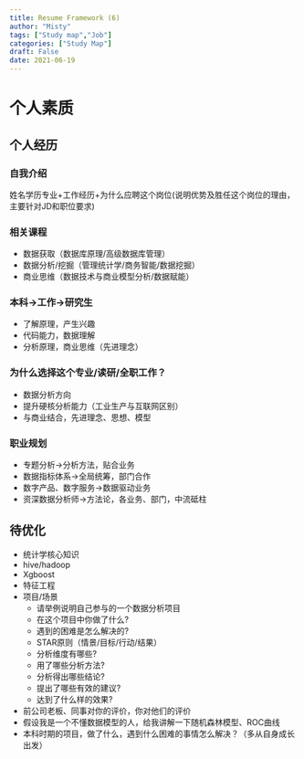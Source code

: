 ```yaml
---
title: Resume Framework (6)
author: "Misty"
tags: ["Study map","Job"]
categories: ["Study Map"]
draft: False
date: 2021-06-19
---
```




# 个人素质

## 个人经历
### 自我介绍

姓名学历专业+工作经历+为什么应聘这个岗位(说明优势及胜任这个岗位的理由，主要针对JD和职位要求)

### 相关课程

* 数据获取（数据库原理/高级数据库管理）
* 数据分析/挖掘（管理统计学/商务智能/数据挖掘）
* 商业思维（数据技术与商业模型分析/数据赋能）

### 本科->工作->研究生

* 了解原理，产生兴趣
* 代码能力，数据理解
* 分析原理，商业思维（先进理念）

### 为什么选择这个专业/读研/全职工作？
* 数据分析方向
* 提升硬核分析能力（工业生产与互联网区别）
* 与商业结合，先进理念、思想、模型

### 职业规划
* 专题分析->分析方法，贴合业务
* 数据指标体系->全局统筹，部门合作
* 数字产品、数字服务->数据驱动业务
* 资深数据分析师->方法论，各业务、部门，中流砥柱

## 待优化

* 统计学核心知识
* hive/hadoop
* Xgboost
* 特征工程
* 项目/场景
    * 请举例说明自己参与的一个数据分析项目
    * 在这个项目中你做了什么?
    * 遇到的困难是怎么解决的?
    * STAR原则（情景/目标/行动/结果）
    * 分析维度有哪些?
    * 用了哪些分析方法?
    * 分析得出哪些结论?
    * 提出了哪些有效的建议?
    * 达到了什么样的效果?
* 前公司老板、同事对你的评价，你对他们的评价
* 假设我是一个不懂数据模型的人，给我讲解一下随机森林模型、ROC曲线
* 本科时期的项目，做了什么，遇到什么困难的事情怎么解决？（多从自身成长出发）